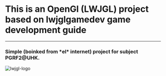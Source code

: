# This is an OpenGl (LWJGL) project based on lwjglgamedev game development guide
---
<h3>Simple (boinked from *el* internet) project for subject PGRF2@UHK.</h3>

![lwjgl-logo](https://pbs.twimg.com/profile_images/754294704028672000/A8agwjUd_400x400.jpg)
